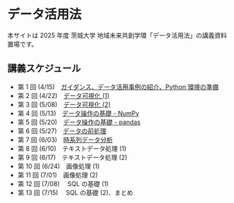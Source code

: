 # データ活用法

本サイトは 2025 年度 茨城大学 地域未来共創学環「データ活用法」の講義資料置場です。

## 講義スケジュール

- 第 1 回 (4/15)　[ガイダンス、データ活用事例の紹介、Python 環境の準備](./du2025/1.md)
- 第 2 回 (4/22)　[データ可視化 (1)](./du2025/2.md)
- 第 3 回 (5/08)　[データ可視化 (2)](./du2025/3.md)
- 第 4 回 (5/13)　[データ操作の基礎 - NumPy](./du2025/4.md)
- 第 5 回 (5/20)　[データ操作の基礎 - pandas](./du2025/5.md)
- 第 6 回 (5/27)　[データの前処理](./du2025/6.md)
- 第 7 回 (6/03)　[時系列データ分析](./du2025/7.md)
- 第 8 回 (6/10)　テキストデータ処理 (1)
- 第 9 回 (6/17)　テキストデータ処理 (2)
- 第 10 回 (6/24)　画像処理 (1)
- 第 11 回 (7/01)　画像処理 (2)
- 第 12 回 (7/08)　 SQL の基礎 (1)
- 第 13 回 (7/15)　 SQL の基礎 (2)、まとめ
